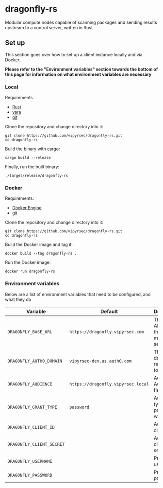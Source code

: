 # dragonfly-rs

Modular compute nodes capable of scanning packages and sending results upstream to a control server, written in Rust

## Set up
This section goes over how to set up a client instance locally and via Docker.

**Please refer to the "Environment variables" section towards the bottom of this page for information on what environment variables are necessary**

### Local

Requirements
- [Rust](https://www.rust-lang.org/learn/get-started)
- [yara](https://yara.readthedocs.io/en/stable/gettingstarted.html#compiling-and-installing-yara)
- [git](https://git-scm.com/book/en/v2/Getting-Started-Installing-Git)

Clone the repository and change directory into it:
```
git clone https://github.com/vipyrsec/dragonfly-rs.git
cd dragonfly-rs
```
Build the binary with cargo:
```
cargo build --release
```
Finally, run the built binary:
```
./target/release/dragonfly-rs
```

### Docker

Requirements:
- [Docker Engine](https://docs.docker.com/get-docker/)
- [git](https://git-scm.com/book/en/v2/Getting-Started-Installing-Git)

Clone the repository and change directory into it:
```
git clone https://github.com/vipyrsec/dragonfly-rs.git
cd dragonfly-rs
```
Build the Docker image and tag it:
```
docker build --tag dragonfly-rs .
```
Run the Docker image:
```
docker run dragonfly-rs
```

### Environment variables
Below are a list of environment variables that need to be configured, and what they do

| Variable | Default | Description |
| -------- | ------- | ----------- |
| `DRAGONFLY_BASE_URL` | `https://dragonfly.vipyrsec.com` | The base API URL for the mainframe server |
| `DRAGONFLY_AUTH0_DOMAIN` | `vipyrsec-dev.us.auth0.com` | The auth0 domain that requests go to |
| `DRAGONFLY_AUDIENCE` | `https://dragonfly.vipyrsec.local` | Auth0 Audience field
| `DRAGONFLY_GRANT_TYPE` | `password` | Auth0 grant type, only password will work.
| `DRAGONFLY_CLIENT_ID` | | Auth0 client ID |
| `DRAGONFLY_CLIENT_SECRET` | | Auth0 client secret |
| `DRAGONFLY_USERNAME` | | Provisioned username |
| `DRAGONFLY_PASSWORD` | | Provisioned password |
